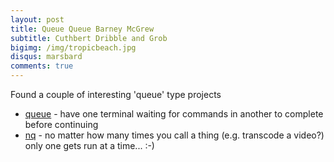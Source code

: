 ```yaml
---
layout: post
title: Queue Queue Barney McGrew
subtitle: Cuthbert Dribble and Grob
bigimg: /img/tropicbeach.jpg
disqus: marsbard
comments: true
---
```



Found a couple of interesting 'queue' type projects

* [queue](https://github.com/TomAnthony/queue) - have one terminal waiting for commands in another to complete before continuing
* [nq](https://github.com/chneukirchen/nq) - no matter how many times you call a thing (e.g. transcode a video?) only one gets run at a time... :-)
